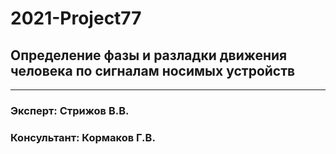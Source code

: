 # 2021-Project77
## Определение фазы и разладки движения человека по сигналам носимых устройств
___

### Эксперт: Стрижов В.В.
### Консультант: Кормаков Г.В.
